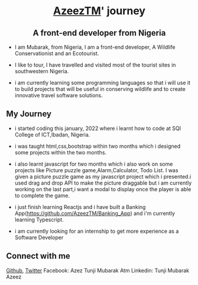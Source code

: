 # <h1 align="center">[AzeezTM](https://github.com/AzeezTM)' journey</h1>
<h2 align="center">A front-end developer from Nigeria</h2>

- I am Mubarak, from Nigeria, I am a front-end developer, A Wildlife Conservationist and an Ecotourist.

- I like to tour, I have travelled and visited most of the tourist sites in southwestern Nigeria.

- i am currently learning some programming languages so that i will use it to build projects that will be useful in conserving wildlife and to create innovative travel software solutions.

## My Journey
- i started coding this january, 2022 where i learnt how to code at SQI College of ICT,Ibadan, Nigeria.

- i was taught html,css,bootstrap within two months which i designed some projects within the two months.

- i also learnt javascript for two months which i also work on some projects like Picture puzzle game,Alarm,Calculator, Todo List. I was given a picture puzzle game as my javascript project which i presented.i used drag and drop API to make the picture draggable but i am currently working on the last part,i want a modal to display once the player is able to complete the game.

- i just finish learning Reactjs and i have built a Banking App(https://github.com/AzeezTM/Banking_App) and i'm currently learning Typescript.

- i am currently looking for an internship to get more experience as a Software Developer

## Connect with me

[Github](https://github.com/AzeezTM),
[Twitter](@Azeeztim)
Facebook: Azez Tunji Mubarak Atm
Linkedin: Tunji Mubarak Azeez